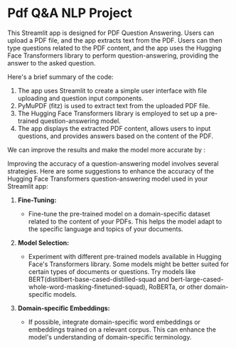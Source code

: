 # Pdf Q&A NLP Project

This Streamlit app is designed for PDF Question Answering. Users can upload a PDF file, and the app extracts text from the PDF. Users can then type questions related to the PDF content, and the app uses the Hugging Face Transformers library to perform question-answering, providing the answer to the asked question.

Here's a brief summary of the code:
1. The app uses Streamlit to create a simple user interface with file uploading and question input components.
2. PyMuPDF (fitz) is used to extract text from the uploaded PDF file.
3. The Hugging Face Transformers library is employed to set up a pre-trained question-answering model.
4. The app displays the extracted PDF content, allows users to input questions, and provides answers based on the content of the PDF.

We can improve the results and make the model more accurate by :

Improving the accuracy of a question-answering model involves several strategies. Here are some suggestions to enhance the accuracy of the Hugging Face Transformers question-answering model used in your Streamlit app:

1. **Fine-Tuning:**
   - Fine-tune the pre-trained model on a domain-specific dataset related to the content of your PDFs. This helps the model adapt to the specific language and topics of your documents.

2. **Model Selection:**
   - Experiment with different pre-trained models available in Hugging Face's Transformers library. Some models might be better suited for certain types of documents or questions. Try models like BERT(distilbert-base-cased-distilled-squad and bert-large-cased-whole-word-masking-finetuned-squad), RoBERTa, or other domain-specific models.

3. **Domain-specific Embeddings:**
   - If possible, integrate domain-specific word embeddings or embeddings trained on a relevant corpus. This can enhance the model's understanding of domain-specific terminology.
